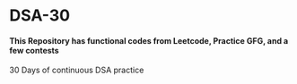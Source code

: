 # DSA-30

#### This Repository has functional codes from Leetcode, Practice GFG, and a few contests

30 Days of continuous DSA practice

